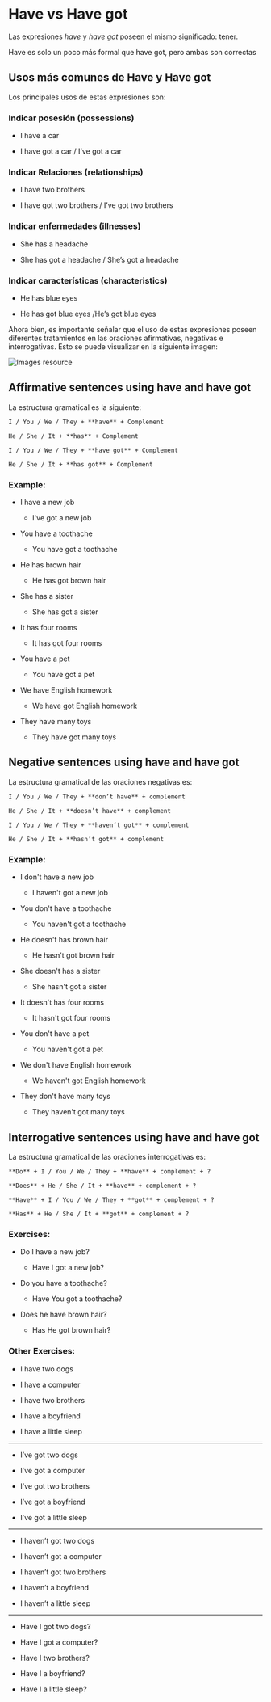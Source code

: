 # Have vs Have got 

Las expresiones *have* y *have got* poseen el mismo significado: tener.

Have es solo un poco más formal que have got, pero ambas son correctas

## Usos más comunes de Have y Have got

Los principales usos de estas expresiones son:

### Indicar posesión (possessions)

* I have a car

* I have got a car / I’ve got a car

### Indicar Relaciones (relationships)

* I have two brothers

* I have got two brothers / I’ve got two brothers

### Indicar enfermedades (illnesses)

* She has a headache

* She has got a headache / She’s got a headache

### Indicar características (characteristics)

* He has blue eyes

* He has got blue eyes /He’s got blue eyes

Ahora bien, es importante señalar que el uso de estas expresiones poseen diferentes tratamientos en las oraciones afirmativas, negativas e interrogativas. Esto se puede visualizar en la siguiente imagen:

![Images resource](https://cdn.document360.io/da52b302-22aa-4a71-9908-ba18e68ffee7/Images/Documentation/e3bf6db6b41e4df4e1d6db832a6ec150YmrEOcKF3dADJuZ1-39.png)

## Affirmative sentences using have and have got

La estructura gramatical es la siguiente:

    I / You / We / They + **have** + Complement

    He / She / It + **has** + Complement

    I / You / We / They + **have got** + Complement

    He / She / It + **has got** + Complement

### Example:

* I have a new job
  * I've got a new job 
  
* You have a toothache
  * You have got a toothache

* He has brown hair 
  * He has got brown hair 

* She has a sister 
  * She has got a sister 

* It has four rooms 
  * It has got four rooms 

* You have a pet 
  * You have got a pet 

* We have English homework 
  * We have got English homework

* They have many toys 
  * They have got many toys 

## Negative sentences using have and have got

La estructura gramatical de las oraciones negativas es:

    I / You / We / They + **don’t have** + complement

    He / She / It + **doesn’t have** + complement

    I / You / We / They + **haven’t got** + complement

    He / She / It + **hasn’t got** + complement

### Example:

* I don't have a new job
  * I haven't got a new job 
  
* You don't have a toothache
  * You haven't got a toothache

* He doesn't has brown hair 
  * He hasn't got brown hair 

* She doesn't has a sister 
  * She hasn't got a sister 

* It doesn't has four rooms 
  * It hasn't got four rooms 

* You don't have a pet 
  * You haven't got a pet 

* We don't have English homework 
  * We haven't got English homework

* They don't have many toys 
  * They haven't got many toys 

## Interrogative sentences using have and have got

La estructura gramatical de las oraciones interrogativas es:

    **Do** + I / You / We / They + **have** + complement + ?

    **Does** + He / She / It + **have** + complement + ?

    **Have** + I / You / We / They + **got** + complement + ?

    **Has** + He / She / It + **got** + complement + ?

### Exercises: 

* Do I have a new job?
  * Have I got a new job?
  
* Do you have a toothache? 
  * Have You got a toothache?

* Does he have brown hair? 
  * Has He got brown hair? 

### Other Exercises: 

* I have two dogs 

* I have a computer 

* I have two brothers 

* I have a boyfriend 

* I have a little sleep

*** 

* I’ve got two dogs 

* I’ve got a computer 

* I’ve got two brothers 

* I’ve got a boyfriend 

* I’ve got a little sleep

*** 

* I haven’t got two dogs 

* I haven’t got a computer 

* I haven’t got two brothers 

* I haven’t a boyfriend 

* I haven’t a little sleep

*** 

* Have I got two dogs? 

* Have I got a computer?

* Have I two brothers? 

* Have I a boyfriend? 

* Have I a little sleep?